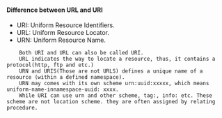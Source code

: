 #### Difference between URL and URI


* URI: Uniform Resource Identifiers.
* URL: Uniform Resource Locator.
* URN: Uniform Resource Name.


```
    Both URI and URL can also be called URI.
    URL indicates the way to locate a resource, thus, it contains a protocol(http, ftp and etc.)
    URN and URIS(Those are not URLS) defines a unique name of a resource (within a defined namespace). 
    URN may comes with its own scheme urn:uuid:xxxxx, which means uniform-name-innamespace-uuid: xxxx.
    While URI can use urn and other scheme, tag:, info: etc. These scheme are not location scheme. they are often assigned by relating procedure. 
```
